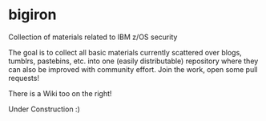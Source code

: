 bigiron
=======

Collection of materials related to IBM z/OS security

The goal is to collect all basic materials currently scattered over blogs, tumblrs, pastebins, etc. into one (easily distributable) repository where they can also be improved with community effort. Join the work, open some pull requests!

There is a Wiki too on the right!

Under Construction :)
